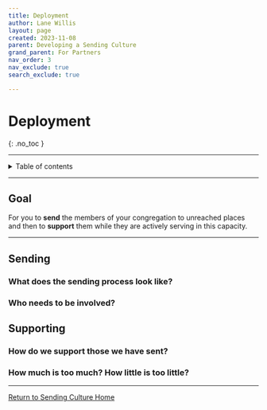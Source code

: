 ```yaml
---
title: Deployment
author: Lane Willis
layout: page
created: 2023-11-08
parent: Developing a Sending Culture
grand_parent: For Partners
nav_order: 3
nav_exclude: true
search_exclude: true

---
```


# Deployment
{: .no_toc }

---

<details closed markdown="block">
  <summary>
    Table of contents
  </summary>
  {: .text-delta }
1. TOC
{:toc}
</details>

---

## Goal
For you to **send** the members of your congregation to unreached places and then to **support** them while they are actively serving in this capacity.

---

## Sending

### What does the sending process look like?

### Who needs to be involved?

## Supporting

### How do we support those we have sent?

### How much is too much? How little is too little?

---

[Return to Sending Culture Home](/for-partners/sending-culture/sending-culture.html)